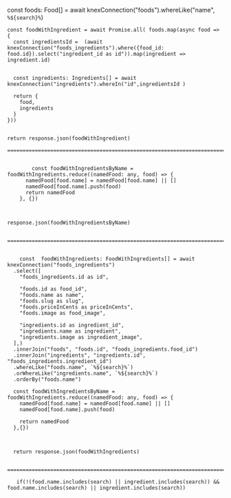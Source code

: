 const foods: Food[] = await knexConnection("foods").whereLike("name", `%${search}%`)

    const foodWithIngredient = await Promise.all( foods.map(async food => {
      const ingredientsId =  (await knexConnection("foods_ingredients").where({food_id: food.id}).select("ingredient_id as id")).map(ingredient => ingredient.id)
      
      
      const ingredients: Ingredients[] = await knexConnection("ingredients").whereIn("id",ingredientsId )

      return {
        food,
        ingredients
      }
    }))
    

    return response.json(foodWithIngredient)

    ======================================================================================


            const foodWithIngredientsByName = foodWithIngredients.reduce((namedFood: any, food) => {
          namedFood[food.name] = namedFood[food.name] || []
          namedFood[food.name].push(food)
          return namedFood
        }, {})
      
      
      
    response.json(foodWithIngredientsByName)


    =========================================================================


        const  foodWithIngredients: FoodWithIngredients[] = await knexConnection("foods_ingredients")
      .select([
        "foods_ingredients.id as id",

        "foods.id as food_id",
        "foods.name as name",
        "foods.slug as slug",
        "foods.priceInCents as priceInCents",
        "foods.image as food_image",

        "ingredients.id as ingredient_id",
        "ingredients.name as ingredient",
        "ingredients.image as ingredient_image",
      ],)
      .innerJoin("foods", "foods.id", "foods_ingredients.food_id")
      .innerJoin("ingredients", "ingredients.id", "foods_ingredients.ingredient_id")
      .whereLike("foods.name", `%${search}%`)
      .orWhereLike("ingredients.name", `%${search}%`)
      .orderBy("foods.name")

      const foodWithIngredientsByName = foodWithIngredients.reduce((namedFood: any, food) => {
        namedFood[food.name] = namedFood[food.name] || []
        namedFood[food.name].push(food)
        
        return namedFood
      },{})



      return response.json(foodWithIngredients)

      ==========================================================================

       if(!(food.name.includes(search) || ingredient.includes(search)) && food.name.includes(search) || ingredient.includes(search))